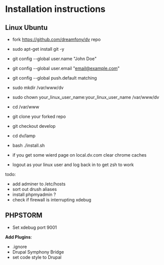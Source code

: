 # Installation instructions

## Linux Ubuntu

- fork https://github.com/dreamfony/dv repo

- sudo apt-get install git -y
- git config --global user.name "John Doe"
- git config --global user.email "email@example.com"
- git config --global push.default matching
- sudo mkdir /var/www/dv
- sudo chown your_linux_user_name:your_linux_user_name /var/www/dv
- cd /var/www
- git clone your forked repo
- git checkout develop
- cd dv/lamp
- bash ./install.sh
- if you get some wierd page on local.dv.com clear chrome caches
- logout as your linux user and log back in to get zsh to work

todo:
 - add adminer to /etc/hosts
 - sort out drush aliases
 - install phpmyadmin ?
 - check if firewall is interrupting xdebug
 
## PHPSTORM

- Set xdebug port 9001

**Add Plugins**:
- .ignore
- Drupal Symphony Bridge
- set code style to Drupal



